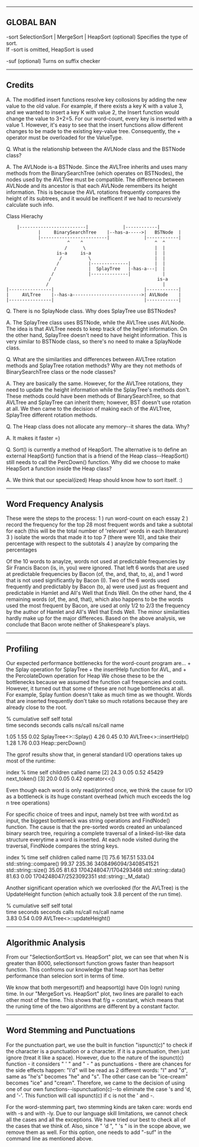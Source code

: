 ----------------------
GLOBAL BAN 
----------------------




-sort SelectionSort | MergeSort | HeapSort
  (optional) Specifies the type of sort.  
  If -sort is omitted, HeapSort is used

-suf
  (optional) Turns on suffix checker

-------------------------
Credits
-------------------------


A.  The modified insert functions resolve key collosions by adding the new
value to the old value.  For example, if there exists a key K with a value 3,
and we wanted to insert a key K with value 2, the Insert function would change
the value to 3+2=5.  For our word-count, every key is inserted with a value 1.
However, it's easy to see that the insert functions allow different changes to
be made to the existing key-value tree.
    Consequently, the + operator must be overloaded for the ValueType.  


Q.  What is the relationship between the AVLNode class and the BSTNode class?

A.  The AVLNode is-a BSTNode.  Since the AVLTree inherits and uses many
methods from the BinarySearchTree (which operates on BSTNodes), the nodes used
by the AVLTree must be compatible.
    The difference between AVLNode and its ancestor is that each AVLNode
remembers its height information.   This is because the AVL rotations
frequently compares the height of its subtrees, and it would be inefficent if
we had to recursively calculate such info.



Class Hierachy

		|-------------------------|             |------------|
                |     BinarySearchTree    |--has-a----->|   BSTNode  |
                |-------------------------|             |------------|
                           ^    ^                           ^  ^
                          /      \                          |  |
                       is-a     is-a                        |  |
                        /          \                        |  |
                       /           |--------------|         |  |
                      /            |  SplayTree   |-has-a---|  |
                     /             |--------------|            |
                    /                                        is-a 
                   /                                           |
    |----------------|                                  |------------|
    |     AVLTree    |--has-a-------------------------->| AVLNode    |
    |----------------|                                  |------------|
   



Q.  There is no SplayNode class.  Why does SplayTree use BSTNodes?

A.  The SplayTree class uses BSTNode, while the AVLTree uses AVLNode. The idea
is that AVLTree needs to keep track of the height information. On the other
hand, SplayTree doesn't need to have height information. This is very similar
to BSTNode class, so there's no need to make a SplayNode class.


Q.  What are the similarities and differences between AVLTree rotation methods
and SplayTree rotation methods?  Why are they not methods of BinarySearchTree
class or the node classes?

A.  They are basically the same. However, for the AVLTree rotations, they need
to update the height information while the SplayTree's methods don't. These
methods could have been methods of BinarySearchTree, so that AVLTree and
SplayTree can inherit them; however, BST doesn't use rotation at all. We then
came to the decision of making each of the AVLTree, SplayTree different
rotation methods.


Q.  The Heap class does not allocate any memory--it shares the data.  Why?

A.  It makes it faster =)


Q.  Sort() is currently a method of HeapSort.  The alternative is to define an
external HeapSort() function that is a friend of the Heap class--HeapSort()
still needs to call the PercDown() function.  Why did we choose to make
HeapSort a function inside the Heap class?

A.  We think that our special(ized) Heap should know how to sort itself. :)


-----------------------
Word Frequency Analysis
-----------------------

These were the steps to the process:
    1 ) run word-count on each essay
    2 ) record the frequency for the top 28 most frequent words and
	take a subtotal for each (this will be the total number of
	'relevant' words in each literature)
    3 ) isolate the words that made it to top 7 (there were 10), and
	take their percentage with respect to the subtotals
    4 ) anaylze by comparing the percentages

Of the 10 words to anaylze, words not used at predictable frequencies by Sir
Francis Bacon (is, in, you) were ignored.  That left 6 words that are used
at predictable frequencies by Bacon (of, the, and, that, to, a), and 1 word
that is not used significantly by Bacon (I).  Two of the 6 words used
frequently and predictably by Bacon (to, a) were used just as frequent
and predictable in Hamlet and All's Well that Ends Well.  On the other hand,
the 4 remaining words (of, the, and, that), which also happens to be the words
used the most frequent by Bacon, are used at only 1/2 to 2/3 the frequency by
the author of Hamlet and All's Well that Ends Well.  The minor similarities
hardly make up for the major differeces.  Based on the above analysis, we 
conclude that Bacon wrote neither of Shakespeare's plays.
	

---------
Profiling
---------

Our expected performance bottlenecks for the word-count program are...
	+ the Splay operation for SplayTree
	+ the insertHelp function for AVL, and
	+ the PercolateDown operation for Heap
We chose these to be the bottlenecks because we assumed the function call
frequencies and costs. However, it turned out that some of these are not huge
bottlenecks at all. For example, Splay funtion doesn't take as much time as we
thought.  Words that are inserted frequently don't take so much rotations
because they are already close to the root.


  %   cumulative   self              self     total           
 time   seconds   seconds    calls  ns/call  ns/call  name    

  1.05      1.55     0.02                             SplayTree<>::Splay()
  4.26      0.45     0.10	                      AVLTree<>::insertHelp()
  1.28      1.76     0.03                             Heap::percDown()


The gprof results show that, in general standard I/O operations takes up most 
of the runtime:


index % time    self  children    called     name
[2]     24.3    0.05    0.52   45429         next_token()
[3]     20.0    0.05    0.42                 operator<<()


Even though each word is only read/printed once, we think the cause for I/O
as a bottleneck is its huge constant overhead (which much exceeds the log n
tree operations)

For specific choice of trees and input, namely bst tree with word.txt as
input, the biggest bottleneck was string operations and FindNode() function. 
The cause is that the pre-sorted words created an unbalanced binary search
tree, requiring a complete traversal of a linked-list-like data structure
everytime a word is inserted.  At each node visited during the traversal,
FindNode compares the string keys.


index % time    self  children    called     name
                                                 <spontaneous>
[1]     75.6  167.51  533.04                 std::string::compare()
               99.37  235.36 3408496094/3408541521     std::string::size()
               35.05   81.63 1704248047/1704293468     std::string::data() 
               81.63    0.00 1704248047/2523092351     std::string::_M_data()


Another significant operation which we overlooked (for the AVLTree) is the
UpdateHeight function (which actually took 3.8 percent of the run time).

  %   cumulative   self              self     total           
 time   seconds   seconds    calls  ns/call  ns/call  name    
  3.83      0.54     0.09                             AVLTree<>::updateHeight()


--------------------
Algorithmic Analysis
--------------------

From our "SelectionSortSort vs. HeapSort" plot, we can see that when N is greater than
8000, selectionsort function grows faster than heapsort function. This confroms our knowledge
that heap sort has better performance than selecion sort in terms of time.

We know that both mergesort(f) and heapsort(g)  have O(n logn) runing time.
In our "MergeSort vs. HeapSort" plot, two lines are parallel to each other most of the time.
This shows that f/g = constant, which means that the runing time of the two algorithms are different
by a constant factor.

------------------------------
Word Stemming and Punctuations
------------------------------
 For the punctuation part, we use the built in function "ispunct(c)" to check if 
the character is a punctuation or a character. If it is a punctuation, then 
just ignore (treat it like a space). However, due to the nature of 
the ispunct(c) function - it considers " ' " and " - " as
punctuations - there are chances for the side effects happen: "I'd" will be read as 2 
different words: "I" and "d", same as "he's" becomes "he" and "s". The other case can 
be "ice-cream" becomes "ice" and "cream". Therefore, we came to the decision of 
using one of our own functions--ispunctuation(c)--to eliminate the case 's and 'd, 
and '-'. This function will call ispunct(c) if c is not the ' and -. 

 For the word-stemming part, two stemming kinds are taken care: 
words end with -s and with -ly. Due to our language skill limitations,
we cannot check all the cases and all the exceptions. We have tried our best to check 
all of the cases that we think of. Also, since " 'd ", " 's " is in the scope above,
we remove them as well. For this option, one needs to add "-suf" in the command line as
mentioned above.